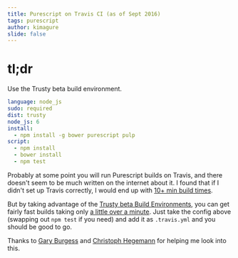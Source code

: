 ```yaml
---
title: Purescript on Travis CI (as of Sept 2016)
tags: purescript
author: kimagure
slide: false
---
```

# tl;dr

Use the Trusty beta build environment.

```yaml
language: node_js
sudo: required
dist: trusty
node_js: 6
install:
  - npm install -g bower purescript pulp
script:
  - npm install
  - bower install
  - npm test
```

Probably at some point you will run Purescript builds on Travis, and there doesn't seem to be much written on the internet about it. I found that if I didn't set up Travis correctly, I would end up with [10+ min build times](https://travis-ci.org/justinwoo/purescript-xstream/builds/160786861).

But by taking advantage of the [Trusty beta Build Environments](https://docs.travis-ci.com/user/trusty-ci-environment/), you can get fairly fast builds taking only [a little over a minute](https://travis-ci.org/justinwoo/purescript-xstream/builds/160812640). Just take the config above (swapping out `npm test` if you need) and add it as `.travis.yml` and you should be good to go.

Thanks to [Gary Burgess](https://twitter.com/gb_r) and [Christoph Hegemann](https://twitter.com/kritzcreek) for helping me look into this.


